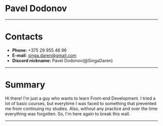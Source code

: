 # Pavel Dodonov
***
# Contacts
* **Phone:** +375 29 955 46 96
* **E-mail:** singa.daren@gmail.com
* **Discord nickname:** Pavel Dodonov(@SingaDaren)
***
# Summary
Hi there! I'm just a guy who wants to learn Front-end Development. I tried a lot of basic courses, but everytime I was faced to something that prevented me from continuing my studies. Also, without any practice and over the time everything was forgotten. So, I'm here again to break this wall.
***

